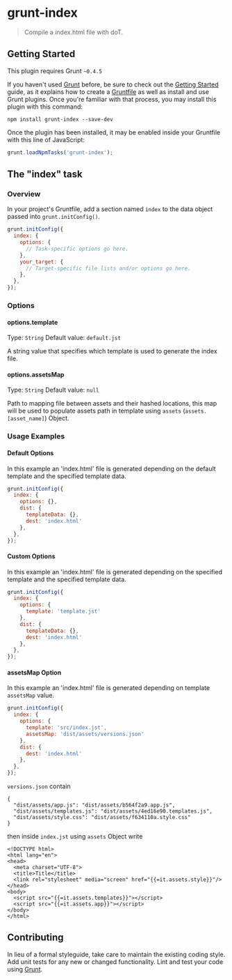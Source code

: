 # grunt-index

> Compile a index.html file with doT.

## Getting Started
This plugin requires Grunt `~0.4.5`

If you haven't used [Grunt](http://gruntjs.com/) before, be sure to check out the [Getting Started](http://gruntjs.com/getting-started) guide, as it explains how to create a [Gruntfile](http://gruntjs.com/sample-gruntfile) as well as install and use Grunt plugins. Once you're familiar with that process, you may install this plugin with this command:

```shell
npm install grunt-index --save-dev
```

Once the plugin has been installed, it may be enabled inside your Gruntfile with this line of JavaScript:

```js
grunt.loadNpmTasks('grunt-index');
```

## The "index" task

### Overview
In your project's Gruntfile, add a section named `index` to the data object passed into `grunt.initConfig()`.

```js
grunt.initConfig({
  index: {
    options: {
      // Task-specific options go here.
    },
    your_target: {
      // Target-specific file lists and/or options go here.
    },
  },
});
```

### Options

#### options.template
Type: `String`
Default value: `default.jst`

A string value that specifies which template is used to generate the index file.

#### options.assetsMap
Type: `String`
Default value: `null`

Path to mapping file between assets and their hashed locations,
this map will be used to populate assets path in template using `assets` (`assets.[asset_name]`) Object.

### Usage Examples

#### Default Options
In this example an 'index.html' file is generated depending on the default template and the specified template data.

```js
grunt.initConfig({
  index: {
    options: {},
    dist: {
      templateData: {},
      dest: 'index.html'
    },
  },
});
```

#### Custom Options
In this example an 'index.html' file is generated depending on the specified template and the specified template data.

```js
grunt.initConfig({
  index: {
    options: {
      template: 'template.jst'
    },
    dist: {
      templateData: {},
      dest: 'index.html'
    },
  },
});
```

#### assetsMap Option
In this example an 'index.html' file is generated depending on template `assetsMap` value.

```js
grunt.initConfig({
  index: {
    options: {
      template: 'src/index.jst',
      assetsMap: 'dist/assets/versions.json'
    },
    dist: {
      dest: 'index.html'
    },
  },
});
```

`versions.json` contain

```
{
  "dist/assets/app.js": "dist/assets/b564f2a9.app.js",
  "dist/assets/templates.js": "dist/assets/4ed16e90.templates.js",
  "dist/assets/style.css": "dist/assets/f634110a.style.css"
}
```


then inside `index.jst` using `assets` Object write
```
<!DOCTYPE html>
<html lang="en">
<head>
  <meta charset="UTF-8">
  <title>Title</title>
  <link rel="stylesheet" media="screen" href="{{=it.assets.style}}"/>
</head>
<body>
  <script src="{{=it.assets.templates}}"></script>
  <script src="{{=it.assets.app}}"></script>
</body>
</html>
```


## Contributing
In lieu of a formal styleguide, take care to maintain the existing coding style. Add unit tests for any new or changed functionality. Lint and test your code using [Grunt](http://gruntjs.com/).
